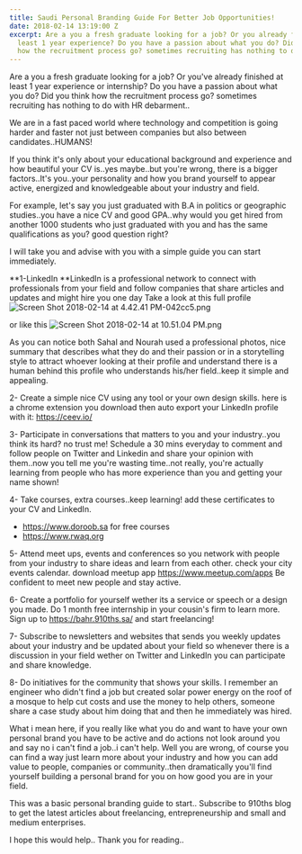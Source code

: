 ```yaml
---
title: Saudi Personal Branding Guide For Better Job Opportunities!
date: 2018-02-14 13:19:00 Z
excerpt: Are a you a fresh graduate looking for a job? Or you already finished at
  least 1 year experience? Do you have a passion about what you do? Did you think
  how the recruitment process go? sometimes recruiting has nothing to do with HR debarment..
---
```


Are a you a fresh graduate looking for a job? Or you've already finished at least 1 year experience or internship? Do you have a passion about what you do? Did you think how the recruitment process go? sometimes recruiting has nothing to do with HR debarment..

We are in a fast paced world where technology and competition is going harder and faster not just between companies but also between candidates..HUMANS!

If you think it's only about your educational background and experience and how beautiful your CV is..yes maybe..but you're wrong, there is a bigger factors..It's you..your personality and how you brand yourself to appear active, energized and knowledgeable about your industry and field. 

For example, let's say you just graduated with B.A in politics or geographic studies..you have a nice CV and good GPA..why would you get hired from another 1000 students who just graduated with you and has the same qualifications as you? good question right? 

I will take you and advise with you with a simple guide you can start immediately. 

**1-LinkedIn 
**LinkedIn is a professional network to connect with professionals from your field and follow companies that share articles and updates and might hire you one day
Take a look at this full profile 
![Screen Shot 2018-02-14 at 4.42.41 PM-042cc5.png](/uploads/Screen%20Shot%202018-02-14%20at%204.42.41%20PM-042cc5.png)

or like this 
![Screen Shot 2018-02-14 at 10.51.04 PM.png](/uploads/Screen%20Shot%202018-02-14%20at%2010.51.04%20PM.png)

As you can notice both Sahal and Nourah used a professional photos, nice summary that describes what they do and their passion or in a storytelling style to attract whoever looking at their profile and understand there is a human behind this profile who understands his/her field..keep it simple and appealing. 

2- Create a simple nice CV using any tool or your own design skills. 
here is a chrome extension you download then auto export your LinkedIn profile with it: https://ceev.io/

3- Participate in conversations that matters to you and your industry..you think its hard? no trust me! 
Schedule a 30 mins everyday to comment and follow people on Twitter and Linkedin and share your opinion with them..now you tell me you're wasting time..not really, you're actually learning from people who has more experience than you and getting your name shown!

4- Take courses, extra courses..keep learning! add these certificates to your CV and LinkedIn. 
* https://www.doroob.sa for free courses 
* https://www.rwaq.org

5- Attend meet ups, events and conferences so you network with people from your industry to share ideas and learn from each other. 
check your city events calendar. 
download meetup app https://www.meetup.com/apps 
Be confident to meet new people and stay active.

6- Create a portfolio for yourself wether its a service or speech or a design you made. 
Do 1 month free internship in your cousin's firm to learn more. 
Sign up to https://bahr.910ths.sa/ and start freelancing! 

7- Subscribe to newsletters and websites that sends you weekly updates about your industry and be updated about your field so whenever there is a discussion in your field wether on Twitter and LinkedIn you can participate and share knowledge. 

8- Do initiatives for the community that shows your skills.
I remember an engineer who didn't find a job but created solar power energy on the roof of a mosque to help cut costs and use the money to help others, someone share a case study about him doing that and then he immediately was hired. 

What i mean here, if you really like what you do and want to have your own personal brand you have to be active and do actions not look around you and say no i can't find a job..i can't help. 
Well you are wrong, of course you can find a way just learn more about your industry and how you can add value to people, companies or community..then dramatically you'll find yourself building a personal brand for you on how good you are in your field.

This was a basic personal branding guide to start..
Subscribe to 910ths blog to get the latest articles about freelancing, entrepreneurship and small and medium enterprises. 

I hope this would help..
Thank you for reading..
